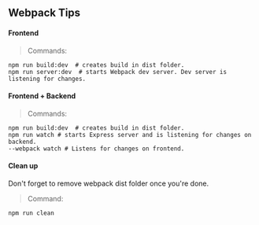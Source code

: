 
## Webpack Tips

#### Frontend

> Commands:
```
npm run build:dev  # creates build in dist folder.
npm run server:dev  # starts Webpack dev server. Dev server is listening for changes.
```

#### Frontend + Backend

> Commands:
```
npm run build:dev  # creates build in dist folder.
npm run watch # starts Express server and is listening for changes on backend.
--webpack watch # Listens for changes on frontend.
```

#### Clean up

Don't forget to remove webpack dist folder once you're done.

> Command:
```
npm run clean
```

